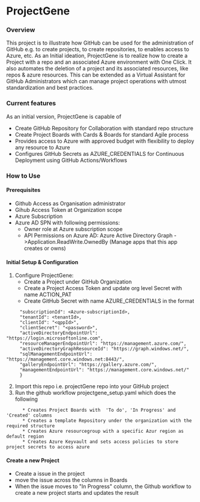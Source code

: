 # ProjectGene

### Overview

This project is to illustrate how GitHub can be used for the administration of GitHub e.g. to create projects, to create repositories, to enables access to Azure, etc.
As an Initial ideation, ProjectGene is to realize how to create a Project with a repo and an associated Azure environment with One Click. It also automates the deletion of a project and its associated resources, like repos & azure resources. This can be extended as a Virtual Assistant for GitHub Administrators which can manage project operations with utmost standardization and best practices. 


### Current features

As an initial version, ProjectGene is capable of 
  * Create GitHub Repository for Collaboration with standard repo structure
  * Create Project Boards with Cards & Boards for standard Agile process
  * Provides access to Azure with approved budget with flexibility to deploy any resource to Azure 
  * Configures GitHub Secrets as AZURE_CREDENTIALS for Continuous Deployment using GitHub Actions/Workflows

### How to Use

#### Prerequisites

  * Github Access as Organisation administrator 
  * Gihub Access Token at Organization scope
  * Azure Subscription 
  * Azure AD SPN with following permissions:
      * Owner role at Azure subscription scope
      * API Permissions on Azure AD: Azure Active Directory Graph ->Application.ReadWrite.OwnedBy (Manage apps that this app creates or owns)
      
#### Initial Setup & Configuration
  1. Configure ProjectGene:
       * Create a Project under GitHub Organization 
       * Create a Project Access Token and update org level Secret with name ACTION_PAT
       * Create GitHub Secret with name AZURE_CREDENTIALS in the format 
   ```   {
        "subscriptionId": <Azure-subscriptionId>,
        "tenantId": <tenantId>,
        "clientId": "<qppId>",
        "clientSecret": "<password>",
        "activeDirectoryEndpointUrl": "https://login.microsoftonline.com",
        "resourceManagerEndpointUrl": "https://management.azure.com/",
        "activeDirectoryGraphResourceId": "https://graph.windows.net/",
        "sqlManagementEndpointUrl": "https://management.core.windows.net:8443/",
        "galleryEndpointUrl": "https://gallery.azure.com/",
        "managementEndpointUrl": "https://management.core.windows.net/"
        }
   ```
 2. Import this repo i.e. projectGene repo into your GitHub project
 3. Run the github workflow projectgene_setup.yaml which does the following
  ```
        * Creates Project Boards with  'To do', 'In Progress' and 'Created' columns
        * Creates a template Repository under the organization with the required structure
        * Creates Azure resourcegroup with a specific Azur region as default region 
        * Creates Azure Keyvault and sets access policies to store project secrets to access azure
  ```
  #### Create a new Project
  * Create a issue in the project 
  * move the issue across the columns in Boards
  * When the issue moves to "In Progress" column, the Github workflow to create a new project starts and updates the result
 







